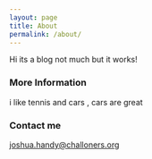 ```yaml
---
layout: page
title: About
permalink: /about/
---
```


Hi its a blog not much but it works!

### More Information

i like tennis and cars , cars are great
### Contact me
joshua.handy@challoners.org
